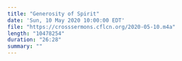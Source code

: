 ```yaml
---
title: "Generosity of Spirit"
date: 'Sun, 10 May 2020 10:00:00 EDT'
file: "https://crosssermons.cflcn.org/2020-05-10.m4a"
length: "10478254"
duration: "26:28"
summary: ""
---
```


